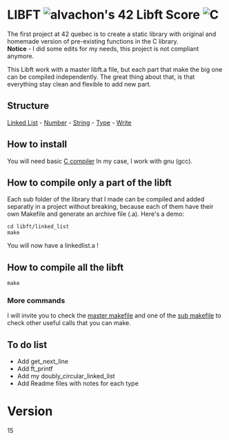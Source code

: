 # LIBFT  ![alvachon's 42 Libft Score](https://badge42.vercel.app/api/v2/clb9zrpvt00250fl97rqy9hie/project/2544750)  ![C](https://img.shields.io/badge/C-00599C?style=for-the-badge&logo=c&logoColor=white)

The first project at 42 quebec is to create a static library with original and homemade version of pre-existing functions in the C library.\
**Notice**  - I did some edits for my needs, this project is not compliant anymore.

This Libft work with a master libft.a file, but each part that make the big one can be compiled independently. The great thing about that, is that everything stay clean and flexible to add new part.

## Structure
[Linked List](https://github.com/alvachon/42_libft/blob/main/libft/linked_list/_include/linkedlist.h) -
[Number](https://github.com/alvachon/42_libft/blob/main/libft/number/_include/nbr.h) -
[String](https://github.com/alvachon/42_libft/blob/main/libft/string/_include/str.h) -
[Type](https://github.com/alvachon/42_libft/blob/main/libft/type/_include/typemem.h) -
[Write](https://github.com/alvachon/42_libft/blob/main/libft/write/_include/write.h)

## How to install
You will need basic [C compiler](https://www.w3schools.in/c-programming/install)
In my case, I work with gnu (gcc).

## How to compile only a part of the libft
Each sub folder of the library that I made can be compiled and added separatly in a project without breaking, because each of them have their own Makefile and generate an archive file (.a). Here's a demo:
```
cd libft/linked_list
make
```
You will now have a linkedlist.a !

## How to compile all the libft
```
make
```
### More commands
I will invite you to check the [master makefile](https://github.com/alvachon/42_libft/blob/main/Makefile) and one of the [sub makefile](https://github.com/alvachon/42_libft/blob/main/libft/write/Makefile) to check other useful calls that you can make. 

## To do list
* Add get_next_line
* Add ft_printf
* Add my doubly_circular_linked_list
* Add Readme files with notes for each type
# Version
15
